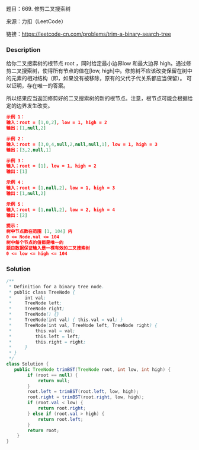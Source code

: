 题目：669. 修剪二叉搜索树

来源：力扣（LeetCode）

链接：https://leetcode-cn.com/problems/trim-a-binary-search-tree


### Description

给你二叉搜索树的根节点 root ，同时给定最小边界low 和最大边界 high。通过修剪二叉搜索树，使得所有节点的值在[low, high]中。修剪树不应该改变保留在树中的元素的相对结构（即，如果没有被移除，原有的父代子代关系都应当保留）。 可以证明，存在唯一的答案。

所以结果应当返回修剪好的二叉搜索树的新的根节点。注意，根节点可能会根据给定的边界发生改变。

```json
示例 1：
输入：root = [1,0,2], low = 1, high = 2
输出：[1,null,2]

示例 2：
输入：root = [3,0,4,null,2,null,null,1], low = 1, high = 3
输出：[3,2,null,1]

示例 3：
输入：root = [1], low = 1, high = 2
输出：[1]

示例 4：
输入：root = [1,null,2], low = 1, high = 3
输出：[1,null,2]

示例 5：
输入：root = [1,null,2], low = 2, high = 4
输出：[2]

提示：
树中节点数在范围 [1, 104] 内
0 <= Node.val <= 104
树中每个节点的值都是唯一的
题目数据保证输入是一棵有效的二叉搜索树
0 <= low <= high <= 104
```



### Solution
```java
/**
 * Definition for a binary tree node.
 * public class TreeNode {
 *     int val;
 *     TreeNode left;
 *     TreeNode right;
 *     TreeNode() {}
 *     TreeNode(int val) { this.val = val; }
 *     TreeNode(int val, TreeNode left, TreeNode right) {
 *         this.val = val;
 *         this.left = left;
 *         this.right = right;
 *     }
 * }
 */
class Solution {
   public TreeNode trimBST(TreeNode root, int low, int high) {
        if (root == null) {
            return null;
        }
        root.left = trimBST(root.left, low, high);
        root.right = trimBST(root.right, low, high);
        if (root.val < low) {
            return root.right;
        } else if (root.val > high) {
            return root.left;
        }
        return root;
    }
}
```

